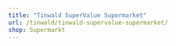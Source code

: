 ```yaml
---
title: "Tinwald SuperValue Supermarket"
url: /tinwald/tinwald-supervalue-supermarket/
shop: Supermarkt
---
```


